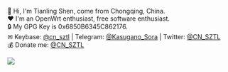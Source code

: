 👋 Hi, I'm Tianling Shen, come from Chongqing, China.<br/>
❤ I'm an OpenWrt enthusiast, free software enthusiast.<br/>
🔒 My GPG Key is 0x6850B6345C862176.<br/>
✉ Keybase: [@cn\_sztl](https://keybase.io/cn_sztl) | Telegram: [@Kasugano\_Sora](https://t.me/Kasugano_Sora) | Twitter: [@CN\_SZTL](https://twitter.com/CN\_SZTL)<br/>
💰 Donate me: [@CN\_SZTL](http://afdian.net/@CN\_SZTL)

<img src="https://github-readme-stats.vercel.app/api?username=1715173329&include_all_commits=true&count_private=false&bg_color=30,e96443,904e95&title_color=fff&text_color=fff">
